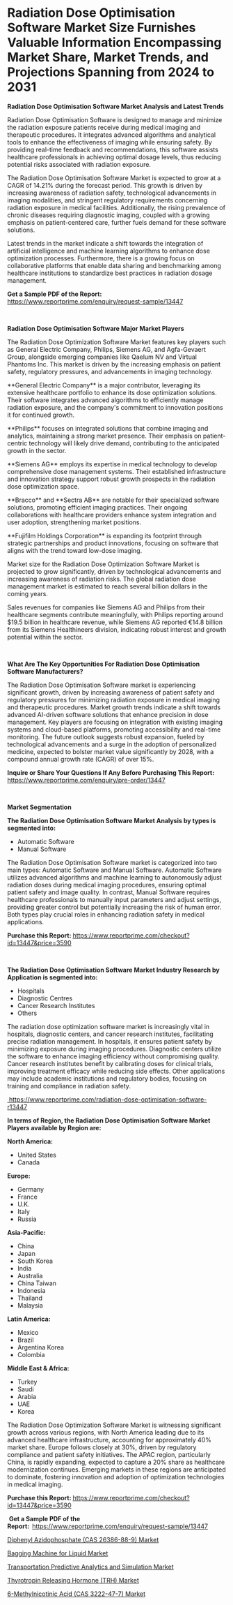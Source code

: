 <p><h1>Radiation Dose Optimisation Software Market Size Furnishes Valuable Information Encompassing Market Share, Market Trends, and Projections Spanning from 2024 to 2031</h1></p><p><strong>Radiation Dose Optimisation Software Market Analysis and Latest Trends</strong></p>
<p><p>Radiation Dose Optimisation Software is designed to manage and minimize the radiation exposure patients receive during medical imaging and therapeutic procedures. It integrates advanced algorithms and analytical tools to enhance the effectiveness of imaging while ensuring safety. By providing real-time feedback and recommendations, this software assists healthcare professionals in achieving optimal dosage levels, thus reducing potential risks associated with radiation exposure.</p><p>The Radiation Dose Optimisation Software Market is expected to grow at a CAGR of 14.21% during the forecast period. This growth is driven by increasing awareness of radiation safety, technological advancements in imaging modalities, and stringent regulatory requirements concerning radiation exposure in medical facilities. Additionally, the rising prevalence of chronic diseases requiring diagnostic imaging, coupled with a growing emphasis on patient-centered care, further fuels demand for these software solutions. </p><p>Latest trends in the market indicate a shift towards the integration of artificial intelligence and machine learning algorithms to enhance dose optimization processes. Furthermore, there is a growing focus on collaborative platforms that enable data sharing and benchmarking among healthcare institutions to standardize best practices in radiation dosage management.</p></p>
<p><strong>Get a Sample PDF of the Report:&nbsp;</strong> <a href="https://www.reportprime.com/enquiry/request-sample/13447">https://www.reportprime.com/enquiry/request-sample/13447</a></p>
<p>&nbsp;</p>
<p><strong>Radiation Dose Optimisation Software Major Market Players</strong></p>
<p><p>The Radiation Dose Optimization Software Market features key players such as General Electric Company, Philips, Siemens AG, and Agfa-Gevaert Group, alongside emerging companies like Qaelum NV and Virtual Phantoms Inc. This market is driven by the increasing emphasis on patient safety, regulatory pressures, and advancements in imaging technology.</p><p>**General Electric Company** is a major contributor, leveraging its extensive healthcare portfolio to enhance its dose optimization solutions. Their software integrates advanced algorithms to efficiently manage radiation exposure, and the company's commitment to innovation positions it for continued growth.</p><p>**Philips** focuses on integrated solutions that combine imaging and analytics, maintaining a strong market presence. Their emphasis on patient-centric technology will likely drive demand, contributing to the anticipated growth in the sector.</p><p>**Siemens AG** employs its expertise in medical technology to develop comprehensive dose management systems. Their established infrastructure and innovation strategy support robust growth prospects in the radiation dose optimization space.</p><p>**Bracco** and **Sectra AB** are notable for their specialized software solutions, promoting efficient imaging practices. Their ongoing collaborations with healthcare providers enhance system integration and user adoption, strengthening market positions.</p><p>**Fujifilm Holdings Corporation** is expanding its footprint through strategic partnerships and product innovations, focusing on software that aligns with the trend toward low-dose imaging.</p><p>Market size for the Radiation Dose Optimization Software Market is projected to grow significantly, driven by technological advancements and increasing awareness of radiation risks. The global radiation dose management market is estimated to reach several billion dollars in the coming years. </p><p>Sales revenues for companies like Siemens AG and Philips from their healthcare segments contribute meaningfully, with Philips reporting around $19.5 billion in healthcare revenue, while Siemens AG reported €14.8 billion from its Siemens Healthineers division, indicating robust interest and growth potential within the sector.</p></p>
<p>&nbsp;</p>
<p><strong>What Are The Key Opportunities For Radiation Dose Optimisation Software Manufacturers?</strong></p>
<p><p>The Radiation Dose Optimisation Software market is experiencing significant growth, driven by increasing awareness of patient safety and regulatory pressures for minimizing radiation exposure in medical imaging and therapeutic procedures. Market growth trends indicate a shift towards advanced AI-driven software solutions that enhance precision in dose management. Key players are focusing on integration with existing imaging systems and cloud-based platforms, promoting accessibility and real-time monitoring. The future outlook suggests robust expansion, fueled by technological advancements and a surge in the adoption of personalized medicine, expected to bolster market value significantly by 2028, with a compound annual growth rate (CAGR) of over 15%.</p></p>
<p><strong>Inquire or Share Your Questions If Any Before Purchasing This Report:</strong> <a href="https://www.reportprime.com/enquiry/pre-order/13447">https://www.reportprime.com/enquiry/pre-order/13447</a></p>
<p>&nbsp;</p>
<p><strong>Market Segmentation</strong></p>
<p><strong>The Radiation Dose Optimisation Software Market Analysis by types is segmented into:</strong></p>
<p><ul><li>Automatic Software</li><li>Manual Software</li></ul></p>
<p><p>The Radiation Dose Optimisation Software market is categorized into two main types: Automatic Software and Manual Software. Automatic Software utilizes advanced algorithms and machine learning to autonomously adjust radiation doses during medical imaging procedures, ensuring optimal patient safety and image quality. In contrast, Manual Software requires healthcare professionals to manually input parameters and adjust settings, providing greater control but potentially increasing the risk of human error. Both types play crucial roles in enhancing radiation safety in medical applications.</p></p>
<p><strong>Purchase this Report:&nbsp;</strong><a href="https://www.reportprime.com/checkout?id=13447&price=3590">https://www.reportprime.com/checkout?id=13447&price=3590</a></p>
<p>&nbsp;</p>
<p><strong>The Radiation Dose Optimisation Software Market Industry Research by Application is segmented into:</strong></p>
<p><ul><li>Hospitals</li><li>Diagnostic Centres</li><li>Cancer Research Institutes</li><li>Others</li></ul></p>
<p><p>The radiation dose optimization software market is increasingly vital in hospitals, diagnostic centers, and cancer research institutes, facilitating precise radiation management. In hospitals, it ensures patient safety by minimizing exposure during imaging procedures. Diagnostic centers utilize the software to enhance imaging efficiency without compromising quality. Cancer research institutes benefit by calibrating doses for clinical trials, improving treatment efficacy while reducing side effects. Other applications may include academic institutions and regulatory bodies, focusing on training and compliance in radiation safety.</p></p>
<p><a href="https://www.reportprime.com/radiation-dose-optimisation-software-r13447">&nbsp;https://www.reportprime.com/radiation-dose-optimisation-software-r13447</a></p>
<p><strong>In terms of Region, the Radiation Dose Optimisation Software Market Players available by Region are:</strong></p>
<p>
    <p> <strong> North America: </strong>
        <ul>
            <li>United States</li>
            <li>Canada</li>
        </ul>
        </p> 
    <p> <strong> Europe: </strong>
        <ul>
            <li>Germany</li>
            <li>France</li>
            <li>U.K.</li>
            <li>Italy</li>
            <li>Russia</li>
        </ul>
        </p> 
    <p> <strong> Asia-Pacific: </strong>
        <ul>
            <li>China</li>
            <li>Japan</li>
            <li>South Korea</li>
            <li>India</li>
            <li>Australia</li>
            <li>China Taiwan</li>
            <li>Indonesia</li>
            <li>Thailand</li>
            <li>Malaysia</li>
        </ul>
        </p> 
    <p> <strong> Latin America: </strong>
        <ul>
            <li>Mexico</li>
            <li>Brazil</li>
            <li>Argentina Korea</li>
            <li>Colombia</li>
        </ul>
        </p> 
    <p> <strong> Middle East & Africa: </strong>
        <ul>
            <li>Turkey</li>
            <li>Saudi</li>
            <li>Arabia</li>
            <li>UAE</li>
            <li>Korea</li>
        </ul>
    </p>
    </p>
<p><p>The Radiation Dose Optimization Software Market is witnessing significant growth across various regions, with North America leading due to its advanced healthcare infrastructure, accounting for approximately 40% market share. Europe follows closely at 30%, driven by regulatory compliance and patient safety initiatives. The APAC region, particularly China, is rapidly expanding, expected to capture a 20% share as healthcare modernization continues. Emerging markets in these regions are anticipated to dominate, fostering innovation and adoption of optimization technologies in medical imaging.</p></p>
<p><strong>Purchase this Report: </strong><a href="https://www.reportprime.com/checkout?id=13447&price=3590">https://www.reportprime.com/checkout?id=13447&price=3590</a></p>
<p>&nbsp;<strong>Get a Sample PDF of the Report:&nbsp;&nbsp;</strong><a href="https://www.reportprime.com/enquiry/request-sample/13447">https://www.reportprime.com/enquiry/request-sample/13447</a></p>
<p><strong></strong></p>
<p><p><a href="https://issuu.com/reportprime-2/docs/diphenyl-azidophosphate-cas-26386-8_b2bf70a886dbc0">Diphenyl Azidophosphate (CAS 26386-88-9) Market</a></p><p><a href="https://medium.com/@peterm12562/the-global-bagging-machine-for-liquid-market-is-a-dynamic-and-growing-industry-c3cb3d8ef179">Bagging Machine for Liquid Market</a></p><p><a href="https://github.com/dfs4ff/Market-Research-Report-List-1/blob/main/transportation-predictive-analytics-and-simulation-market.md">Transportation Predictive Analytics and Simulation Market</a></p><p><a href="https://medium.com/@peterm12562/thyrotropin-releasing-hormone-trh-industry-insights-report-analyzing-thyrotropin-releasing-b3597e842cda">Thyrotropin Releasing Hormone (TRH) Market</a></p><p><a href="https://issuu.com/reportprime-2/docs/6-methylnicotinic-acid-cas-3222-47-_cb24e426d918dd">6-Methylnicotinic Acid (CAS 3222-47-7) Market</a></p></p>
